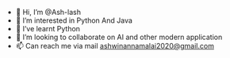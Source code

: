 - 👋 Hi, I’m @Ash-lash
- 👀 I’m interested in Python And Java
- 🌱 I’ve learnt Python
- 💞️ I’m looking to collaborate on AI and other modern application
- 📫 Can reach me via mail ashwinannamalai2020@gmail.com



